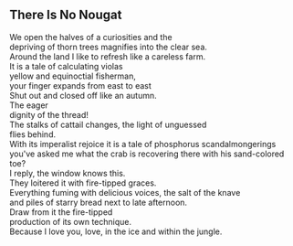 There Is No Nougat
------------------
We open the halves of a curiosities and the  
depriving of thorn trees magnifies into the clear sea.  
Around the land I like to refresh like a careless farm.  
It is a tale of calculating violas  
yellow and equinoctial fisherman,  
your finger expands from east to east  
Shut out and closed off like an autumn.  
The eager  
dignity of the thread!  
The stalks of cattail changes, the light of unguessed  
flies behind.  
With its imperalist rejoice it is a tale of phosphorus scandalmongerings you've asked me what the crab is recovering there with his sand-colored toe?  
I reply, the window knows this.  
They loitered it with fire-tipped graces.  
Everything fuming with delicious voices, the salt of the knave  
and piles of starry bread next to late afternoon.  
Draw from it the fire-tipped  
production of its own technique.  
Because I love you, love, in the ice and within the jungle.  
